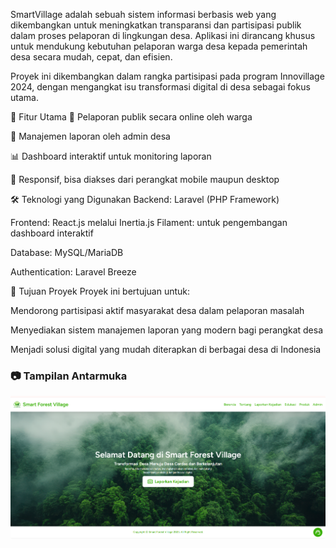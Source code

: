 SmartVillage adalah sebuah sistem informasi berbasis web yang dikembangkan untuk meningkatkan transparansi dan partisipasi publik dalam proses pelaporan di lingkungan desa. Aplikasi ini dirancang khusus untuk mendukung kebutuhan pelaporan warga desa kepada pemerintah desa secara mudah, cepat, dan efisien.

Proyek ini dikembangkan dalam rangka partisipasi pada program Innovillage 2024, dengan mengangkat isu transformasi digital di desa sebagai fokus utama.

🚀 Fitur Utama
📢 Pelaporan publik secara online oleh warga

📂 Manajemen laporan oleh admin desa

📊 Dashboard interaktif untuk monitoring laporan

📱 Responsif, bisa diakses dari perangkat mobile maupun desktop


🛠️ Teknologi yang Digunakan
Backend: Laravel (PHP Framework)

Frontend: React.js melalui Inertia.js
Filament: untuk pengembangan dashboard interaktif

Database: MySQL/MariaDB

Authentication: Laravel Breeze

📌 Tujuan Proyek
Proyek ini bertujuan untuk:

Mendorong partisipasi aktif masyarakat desa dalam pelaporan masalah

Menyediakan sistem manajemen laporan yang modern bagi perangkat desa

Menjadi solusi digital yang mudah diterapkan di berbagai desa di Indonesia

### 📷 Tampilan Antarmuka

![Dashboard SmartVillage](public/assets/images/preview.png)